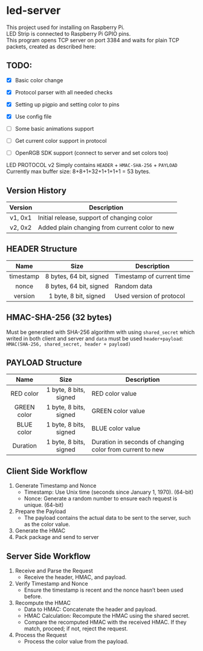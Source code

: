 # led-server

This project used for installing on Raspberry Pi.  
LED Strip is connected to Raspberry Pi GPIO pins.  
This program opens TCP server on port 3384 and waits for plain TCP packets, created as described here:

## TODO:
- [x] Basic color change
- [x] Protocol parser with all needed checks
- [x] Setting up pigpio and setting color to pins
- [x] Use config file
- [ ] Some basic animations support  
- [ ] Get current color support in protocol
- [ ] OpenRGB SDK support (connect to server and set colors too)  



LED PROTOCOL v2
Simply contains `HEADER` + `HMAC-SHA-256` + `PAYLOAD`  
Currently max buffer size: 8+8+1+32+1+1+1+1 = 53 bytes.

## Version History
| Version    | Description                                    |
| :--------: | ---------------------------------------------- |
| v1, 0x1    | Initial release, support of changing color     |
| v2, 0x2    | Added plain changing from current color to new |



## HEADER Structure
| Name      | Size                    | Description               |
| :-----:   | :---------------------: | ------------------------- |
| timestamp | 8 bytes, 64 bit, signed | Timestamp of current time |
| nonce     | 8 bytes, 64 bit, signed | Random data               |
| version   | 1 byte, 8 bit, signed   | Used version of protocol  |


## HMAC-SHA-256 (32 bytes)
Must be generated with SHA-256 algorithm with using `shared_secret` which writed in both client and server and `data` must be used `header+payload`:
`HMAC(SHA-256, shared_secret, header + payload)`

## PAYLOAD Structure
| Name        | Size                    | Description                                               |
| :-----:     | :---------------------: | --------------------------------------------------------- |
| RED color   | 1 byte, 8 bits, signed  | RED color value                                           |
| GREEN color | 1 byte, 8 bits, signed  | GREEN color value                                         |
| BLUE color  | 1 byte, 8 bits, signed  | BLUE color value                                          |
| Duration    | 1 byte, 8 bits, signed  | Duration in seconds of changing color from current to new |

## Client Side Workflow
1. Generate Timestamp and Nonce  
    * Timestamp: Use Unix time (seconds since January 1, 1970). (64-bit)  
    * Nonce: Generate a random number to ensure each request is unique. (64-bit)
2. Prepare the Payload
    * The payload contains the actual data to be sent to the server, such as the color value.
3. Generate the HMAC
4. Pack package and send to server

## Server Side Workflow
1. Receive and Parse the Request
   * Receive the header, HMAC, and payload.
2. Verify Timestamp and Nonce
   * Ensure the timestamp is recent and the nonce hasn’t been used before.
3. Recompute the HMAC
   * Data to HMAC: Concatenate the header and payload.
   * HMAC Calculation: Recompute the HMAC using the shared secret.
   * Compare the recomputed HMAC with the received HMAC. If they match, proceed; if not, reject the request.
4. Process the Request
   * Process the color value from the payload.
